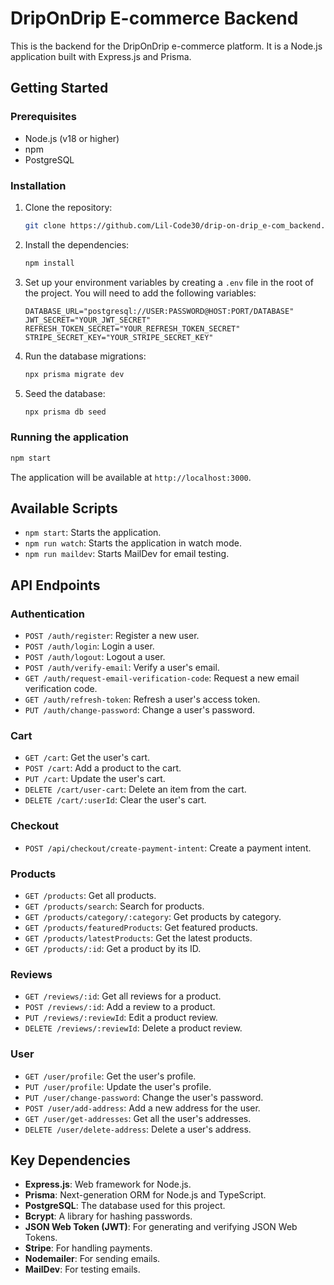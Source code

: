# DripOnDrip E-commerce Backend

This is the backend for the DripOnDrip e-commerce platform. It is a Node.js application built with Express.js and Prisma.

## Getting Started

### Prerequisites

- Node.js (v18 or higher)
- npm
- PostgreSQL

### Installation

1.  Clone the repository:
    ```bash
    git clone https://github.com/Lil-Code30/drip-on-drip_e-com_backend.git
    ```
2.  Install the dependencies:
    ```bash
    npm install
    ```
3.  Set up your environment variables by creating a `.env` file in the root of the project. You will need to add the following variables:
    ```
    DATABASE_URL="postgresql://USER:PASSWORD@HOST:PORT/DATABASE"
    JWT_SECRET="YOUR_JWT_SECRET"
    REFRESH_TOKEN_SECRET="YOUR_REFRESH_TOKEN_SECRET"
    STRIPE_SECRET_KEY="YOUR_STRIPE_SECRET_KEY"
    ```
4.  Run the database migrations:
    ```bash
    npx prisma migrate dev
    ```
5.  Seed the database:
    ```bash
    npx prisma db seed
    ```

### Running the application

```bash
npm start
```

The application will be available at `http://localhost:3000`.

## Available Scripts

- `npm start`: Starts the application.
- `npm run watch`: Starts the application in watch mode.
- `npm run maildev`: Starts MailDev for email testing.

## API Endpoints

### Authentication

- `POST /auth/register`: Register a new user.
- `POST /auth/login`: Login a user.
- `POST /auth/logout`: Logout a user.
- `POST /auth/verify-email`: Verify a user's email.
- `GET /auth/request-email-verification-code`: Request a new email verification code.
- `GET /auth/refresh-token`: Refresh a user's access token.
- `PUT /auth/change-password`: Change a user's password.

### Cart

- `GET /cart`: Get the user's cart.
- `POST /cart`: Add a product to the cart.
- `PUT /cart`: Update the user's cart.
- `DELETE /cart/user-cart`: Delete an item from the cart.
- `DELETE /cart/:userId`: Clear the user's cart.

### Checkout

- `POST /api/checkout/create-payment-intent`: Create a payment intent.

### Products

- `GET /products`: Get all products.
- `GET /products/search`: Search for products.
- `GET /products/category/:category`: Get products by category.
- `GET /products/featuredProducts`: Get featured products.
- `GET /products/latestProducts`: Get the latest products.
- `GET /products/:id`: Get a product by its ID.

### Reviews

- `GET /reviews/:id`: Get all reviews for a product.
- `POST /reviews/:id`: Add a review to a product.
- `PUT /reviews/:reviewId`: Edit a product review.
- `DELETE /reviews/:reviewId`: Delete a product review.

### User

- `GET /user/profile`: Get the user's profile.
- `PUT /user/profile`: Update the user's profile.
- `PUT /user/change-password`: Change the user's password.
- `POST /user/add-address`: Add a new address for the user.
- `GET /user/get-addresses`: Get all the user's addresses.
- `DELETE /user/delete-address`: Delete a user's address.

## Key Dependencies

- **Express.js**: Web framework for Node.js.
- **Prisma**: Next-generation ORM for Node.js and TypeScript.
- **PostgreSQL**: The database used for this project.
- **Bcrypt**: A library for hashing passwords.
- **JSON Web Token (JWT)**: For generating and verifying JSON Web Tokens.
- **Stripe**: For handling payments.
- **Nodemailer**: For sending emails.
- **MailDev**: For testing emails.
